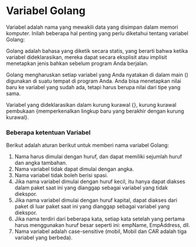 # Variabel Golang

Variabel adalah nama yang mewakili data yang disimpan dalam memori komputer. Inilah beberapa hal penting yang perlu diketahui tentang variabel Golang:

Golang adalah bahasa yang diketik secara statis, yang berarti bahwa ketika variabel dideklarasikan, mereka dapat secara eksplisit atau implisit menetapkan jenis bahkan sebelum program Anda berjalan.

Golang mengharuskan setiap variabel yang Anda nyatakan di dalam main () digunakan di suatu tempat di program Anda.
Anda bisa menetapkan nilai baru ke variabel yang sudah ada, tetapi harus berupa nilai dari tipe yang sama.

Variabel yang dideklarasikan dalam kurung kurawal {}, kurung kurawal pembukaan {memperkenalkan lingkup baru yang berakhir dengan kurung kurawal}.

### Beberapa ketentuan Variabel
Berikut adalah aturan berikut untuk memberi nama variabel Golang:
1. Nama harus dimulai dengan huruf, dan dapat memiliki sejumlah huruf dan angka tambahan.
2. Nama variabel tidak dapat dimulai dengan angka.
3. Nama variabel tidak boleh berisi spasi.
4. Jika nama variabel dimulai dengan huruf kecil, itu hanya dapat diakses dalam paket saat ini yang dianggap sebagai variabel yang tidak diekspor.
5. Jika nama variabel dimulai dengan huruf kapital, dapat diakses dari paket di luar paket saat ini yang dianggap sebagai variabel yang diekspor.
6. Jika nama terdiri dari beberapa kata, setiap kata setelah yang pertama harus menggunakan huruf besar seperti ini: empName, EmpAddress, dll.
7. Nama variabel adalah case-sensitive (mobil, Mobil dan CAR adalah tiga variabel yang berbeda).
